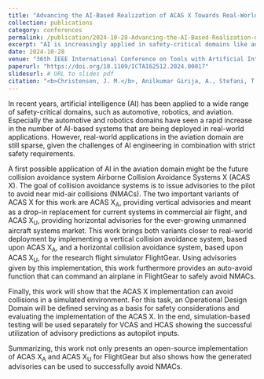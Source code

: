 ```yaml
---
title: "Advancing the AI-Based Realization of ACAS X Towards Real-World Application"
collection: publications
category: conferences
permalink: /publication/2024-10-28-Advancing-the-AI-Based-Realization-of-ACASX
excerpt: "AI is increasingly applied in safety-critical domains like automotive and robotics, but its deployment in aviation remains limited due to stringent safety requirements. This work explores AI's potential in aviation through the Airborne Collision Avoidance Systems X (ACAS X), including ACAS X<sub>A</sub> for vertical advisories and ACAS X<sub>U</sub> for horizontal advisories. Implementations of both variants for FlightGear demonstrate their effectiveness in avoiding near mid-air collisions (NMACs). An Operational Design Domain is defined for safety considerations, and simulation tests validate the successful use of advisory predictions for collision avoidance."
date: 2024-10-28
venue: "36th IEEE International Conference on Tools with Artificial Intelligence (ICTAI)"
paperurl: "https://doi.org/10.1109/ICTAI62512.2024.00017"
slidesurl: # URL to slides pdf
citation: "<b>Christensen, J. M.</b>, Anilkumar Girija, A., Stefani, T., Durak, U., Hoemann, E., K&ouml;ster, F., Kr&uuml;ger, T. and Hallerbach, S. &quot;Advancing the AI-Based Realization of ACAS X Towards Real-World Application&quot;, in <i>36th IEEE International Conference on Tools with Artificial Intelligence (ICTAI)</i>, Oct. 2024."
---
```

In recent years, artificial intelligence (AI) has been applied to a wide range of safety-critical domains, such as automotive, robotics, and aviation.
Especially the automotive and robotics domains have seen a rapid increase in the number of AI-based systems that are being deployed in real-world applications.
However, real-world applications in the aviation domain are still sparse, given the challenges of AI engineering in combination with strict safety requirements.

A first possible application of AI in the aviation domain might be the future collision avoidance system Airborne Collision Avoidance Systems X (ACAS X).
The goal of collision avoidance systems is to issue advisories to the pilot to avoid near mid-air collisions (NMACs).
The two important variants of ACAS X for this work are ACAS X<sub>A</sub>, providing vertical advisories and meant as a drop-in replacement for current systems in commercial air flight, and ACAS X<sub>U</sub>, providing horizontal advisories for the ever-growing unmanned aircraft systems market.
This work brings both variants closer to real-world deployment by implementing a vertical collision avoidance system, based upon ACAS X<sub>A</sub>, and a horizontal collision avoidance system, based upon ACAS X<sub>U</sub>, for the research flight simulator FlightGear.
Using advisories given by this implementation, this work furthermore provides an auto-avoid function that can command an airplane in FlightGear to safely avoid NMACs.

Finally, this work will show that the ACAS X implementation can avoid collisions in a simulated environment.
For this task, an Operational Design Domain will be defined serving as a basis for safety considerations and evaluating the implementation of the ACAS X.
In the end, simulation-based testing will be used separately for VCAS and HCAS showing the successful utilization of advisory predictions as autopilot inputs.

Summarizing, this work not only presents an open-source implementation of ACAS X<sub>A</sub> and ACAS X<sub>U</sub> for FlightGear but also shows how the generated advisories can be used to successfully avoid NMACs.
